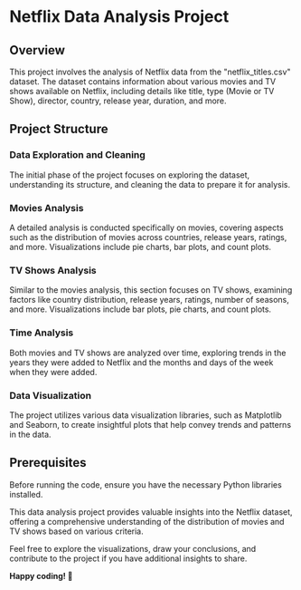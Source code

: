 # Netflix Data Analysis Project

## Overview
This project involves the analysis of Netflix data from the "netflix_titles.csv" dataset. The dataset contains information about various movies and TV shows available on Netflix, including details like title, type (Movie or TV Show), director, country, release year, duration, and more.

## Project Structure
### Data Exploration and Cleaning
The initial phase of the project focuses on exploring the dataset, understanding its structure, and cleaning the data to prepare it for analysis.

### Movies Analysis
A detailed analysis is conducted specifically on movies, covering aspects such as the distribution of movies across countries, release years, ratings, and more. Visualizations include pie charts, bar plots, and count plots.

### TV Shows Analysis
Similar to the movies analysis, this section focuses on TV shows, examining factors like country distribution, release years, ratings, number of seasons, and more. Visualizations include bar plots, pie charts, and count plots.

### Time Analysis
Both movies and TV shows are analyzed over time, exploring trends in the years they were added to Netflix and the months and days of the week when they were added.

### Data Visualization
The project utilizes various data visualization libraries, such as Matplotlib and Seaborn, to create insightful plots that help convey trends and patterns in the data.

## Prerequisites
Before running the code, ensure you have the necessary Python libraries installed.

This data analysis project provides valuable insights into the Netflix dataset, offering a comprehensive understanding of the distribution of movies and TV shows based on various criteria.

Feel free to explore the visualizations, draw your conclusions, and contribute to the project if you have additional insights to share.

**Happy coding! 🚀**





